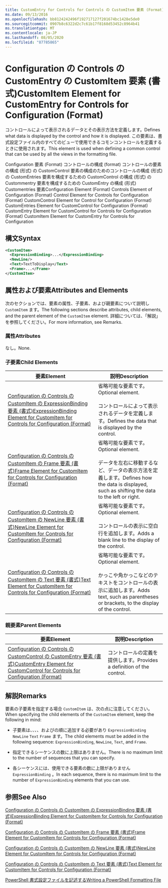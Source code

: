 ```yaml
---
title: CustomEntry for Controls for Controls の CustomItem 要素 (Format) |Microsoft Docs
ms.date: 09/13/2016
ms.openlocfilehash: bb8124242496f192717127f201674bc1428e5de0
ms.sourcegitcommit: 0907b8c6322d2c7c61b17f8168d53452c8964b41
ms.translationtype: MT
ms.contentlocale: ja-JP
ms.lasthandoff: 08/05/2020
ms.locfileid: "87785865"
---
```

# <a name="customitem-element-for-customentry-for-controls-for-configuration-format"></a><span data-ttu-id="e4fe3-102">Configuration の Controls の CustomEntry の CustomItem 要素 (書式)</span><span class="sxs-lookup"><span data-stu-id="e4fe3-102">CustomItem Element for CustomEntry for Controls for Configuration (Format)</span></span>

<span data-ttu-id="e4fe3-103">コントロールによって表示されるデータとその表示方法を定義します。</span><span class="sxs-lookup"><span data-stu-id="e4fe3-103">Defines what data is displayed by the control and how it is displayed.</span></span> <span data-ttu-id="e4fe3-104">この要素は、書式設定ファイル内のすべてのビューで使用できるコモンコントロールを定義するときに使用されます。</span><span class="sxs-lookup"><span data-stu-id="e4fe3-104">This element is used when defining a common control that can be used by all the views in the formatting file.</span></span>

<span data-ttu-id="e4fe3-105">Configuration 要素 (Format) コントロールの構成 (format) コントロールの要素の構成 (形式) の CustomControl 要素の構成のためのコントロールの構成 (形式) の CustomEntries 要素を構成するための CustomControl の構成 (形式) の Custommentry 要素を構成するための CustomEntry の構成 (形式) Customentries 要素</span><span class="sxs-lookup"><span data-stu-id="e4fe3-105">Configuration Element (Format) Controls Element of Configuration (Format) Control Element for Controls for Configuration (Format) CustomControl Element for Control for Configuration (Format) CustomEntries Element for CustomControl for Configuration (Format) CustomEntry Element for CustomControl for Controls for Configuration (Format) CustomItem Element for CustomEntry for Controls for Configuration</span></span>

## <a name="syntax"></a><span data-ttu-id="e4fe3-106">構文</span><span class="sxs-lookup"><span data-stu-id="e4fe3-106">Syntax</span></span>

```xml
<CustomItem>
  <ExpressionBinding>...</ExpressionBinding>
  <NewLine/>
  <Text>TextToDisplay</Text>
  <Frame>...</Frame>
</CustomItem>
```

## <a name="attributes-and-elements"></a><span data-ttu-id="e4fe3-107">属性および要素</span><span class="sxs-lookup"><span data-stu-id="e4fe3-107">Attributes and Elements</span></span>

<span data-ttu-id="e4fe3-108">次のセクションでは、要素の属性、子要素、および親要素について説明し `CustomItem` ます。</span><span class="sxs-lookup"><span data-stu-id="e4fe3-108">The following sections describe attributes, child elements, and the parent element of the `CustomItem` element.</span></span> <span data-ttu-id="e4fe3-109">詳細については、「解説」を参照してください。</span><span class="sxs-lookup"><span data-stu-id="e4fe3-109">For more information, see Remarks.</span></span>

### <a name="attributes"></a><span data-ttu-id="e4fe3-110">属性</span><span class="sxs-lookup"><span data-stu-id="e4fe3-110">Attributes</span></span>

<span data-ttu-id="e4fe3-111">なし。</span><span class="sxs-lookup"><span data-stu-id="e4fe3-111">None.</span></span>

### <a name="child-elements"></a><span data-ttu-id="e4fe3-112">子要素</span><span class="sxs-lookup"><span data-stu-id="e4fe3-112">Child Elements</span></span>

|<span data-ttu-id="e4fe3-113">要素</span><span class="sxs-lookup"><span data-stu-id="e4fe3-113">Element</span></span>|<span data-ttu-id="e4fe3-114">説明</span><span class="sxs-lookup"><span data-stu-id="e4fe3-114">Description</span></span>|
|-------------|-----------------|
|[<span data-ttu-id="e4fe3-115">Configuration の Controls の CustomItem の ExpressionBinding 要素 (書式)</span><span class="sxs-lookup"><span data-stu-id="e4fe3-115">ExpressionBinding Element for CustomItem for Controls for Configuration (Format)</span></span>](./expressionbinding-element-for-customitem-for-controls-for-configuration-format.md)|<span data-ttu-id="e4fe3-116">省略可能な要素です。</span><span class="sxs-lookup"><span data-stu-id="e4fe3-116">Optional element.</span></span><br /><br /> <span data-ttu-id="e4fe3-117">コントロールによって表示されるデータを定義します。</span><span class="sxs-lookup"><span data-stu-id="e4fe3-117">Defines the data that is displayed by the control.</span></span>|
|[<span data-ttu-id="e4fe3-118">Configuration の Controls の CustomItem の Frame 要素 (書式)</span><span class="sxs-lookup"><span data-stu-id="e4fe3-118">Frame Element for CustomItem for Controls for Configuration (Format)</span></span>](./frame-element-for-customitem-for-controls-for-configuration-format.md)|<span data-ttu-id="e4fe3-119">省略可能な要素です。</span><span class="sxs-lookup"><span data-stu-id="e4fe3-119">Optional element.</span></span><br /><br /> <span data-ttu-id="e4fe3-120">データを左右に移動するなど、データの表示方法を定義します。</span><span class="sxs-lookup"><span data-stu-id="e4fe3-120">Defines how the data is displayed, such as shifting the data to the left or right.</span></span>|
|[<span data-ttu-id="e4fe3-121">Configuration の Controls の CustomItem の NewLine 要素 (書式)</span><span class="sxs-lookup"><span data-stu-id="e4fe3-121">NewLine Element for CustomItem for Controls for Configuration (Format)</span></span>](./newline-element-for-customitem-for-controls-for-configuration-format.md)|<span data-ttu-id="e4fe3-122">省略可能な要素です。</span><span class="sxs-lookup"><span data-stu-id="e4fe3-122">Optional element.</span></span><br /><br /> <span data-ttu-id="e4fe3-123">コントロールの表示に空白行を追加します。</span><span class="sxs-lookup"><span data-stu-id="e4fe3-123">Adds a blank line to the display of the control.</span></span>|
|[<span data-ttu-id="e4fe3-124">Configuration の Controls の CustomItem の Text 要素 (書式)</span><span class="sxs-lookup"><span data-stu-id="e4fe3-124">Text Element for CustomItem for Controls for Configuration (Format)</span></span>](./text-element-for-customitem-for-controls-for-configuration-format.md)|<span data-ttu-id="e4fe3-125">省略可能な要素です。</span><span class="sxs-lookup"><span data-stu-id="e4fe3-125">Optional element.</span></span><br /><br /> <span data-ttu-id="e4fe3-126">かっこや角かっこなどのテキストをコントロールの表示に追加します。</span><span class="sxs-lookup"><span data-stu-id="e4fe3-126">Adds text, such as parentheses or brackets, to the display of the control.</span></span>|

### <a name="parent-elements"></a><span data-ttu-id="e4fe3-127">親要素</span><span class="sxs-lookup"><span data-stu-id="e4fe3-127">Parent Elements</span></span>

|<span data-ttu-id="e4fe3-128">要素</span><span class="sxs-lookup"><span data-stu-id="e4fe3-128">Element</span></span>|<span data-ttu-id="e4fe3-129">説明</span><span class="sxs-lookup"><span data-stu-id="e4fe3-129">Description</span></span>|
|-------------|-----------------|
|[<span data-ttu-id="e4fe3-130">Configuration の Controls の CustomControl の CustomEntry 要素 (書式)</span><span class="sxs-lookup"><span data-stu-id="e4fe3-130">CustomEntry Element for CustomControl for Controls for Configuration (Format)</span></span>](./customentry-element-for-customcontrol-for-controls-for-configuration-format.md)|<span data-ttu-id="e4fe3-131">コントロールの定義を提供します。</span><span class="sxs-lookup"><span data-stu-id="e4fe3-131">Provides a definition of the control.</span></span>|

## <a name="remarks"></a><span data-ttu-id="e4fe3-132">解説</span><span class="sxs-lookup"><span data-stu-id="e4fe3-132">Remarks</span></span>

<span data-ttu-id="e4fe3-133">要素の子要素を指定する場合 `CustomItem` は、次の点に注意してください。</span><span class="sxs-lookup"><span data-stu-id="e4fe3-133">When specifying the child elements of the `CustomItem` element, keep the following in mind:</span></span>

- <span data-ttu-id="e4fe3-134">子要素は、、、、およびの順に追加する必要があり `ExpressionBinding` `NewLine` `Text` `Frame` ます。</span><span class="sxs-lookup"><span data-stu-id="e4fe3-134">The child elements must be added in the following sequence: `ExpressionBinding`, `NewLine`, `Text`, and `Frame`.</span></span>

- <span data-ttu-id="e4fe3-135">指定できるシーケンスの数に上限はありません。</span><span class="sxs-lookup"><span data-stu-id="e4fe3-135">There is no maximum limit to the number of sequences that you can specify.</span></span>

- <span data-ttu-id="e4fe3-136">各シーケンスには、使用できる要素の数に上限がありません `ExpressionBinding` 。</span><span class="sxs-lookup"><span data-stu-id="e4fe3-136">In each sequence, there is no maximum limit to the number of `ExpressionBinding` elements that you can use.</span></span>

## <a name="see-also"></a><span data-ttu-id="e4fe3-137">参照</span><span class="sxs-lookup"><span data-stu-id="e4fe3-137">See Also</span></span>

[<span data-ttu-id="e4fe3-138">Configuration の Controls の CustomItem の ExpressionBinding 要素 (書式)</span><span class="sxs-lookup"><span data-stu-id="e4fe3-138">ExpressionBinding Element for CustomItem for Controls for Configuration (Format)</span></span>](./expressionbinding-element-for-customitem-for-controls-for-configuration-format.md)

[<span data-ttu-id="e4fe3-139">Configuration の Controls の CustomItem の Frame 要素 (書式)</span><span class="sxs-lookup"><span data-stu-id="e4fe3-139">Frame Element for CustomItem for Controls for Configuration (Format)</span></span>](./frame-element-for-customitem-for-controls-for-configuration-format.md)

[<span data-ttu-id="e4fe3-140">Configuration の Controls の CustomItem の NewLine 要素 (書式)</span><span class="sxs-lookup"><span data-stu-id="e4fe3-140">NewLine Element for CustomItem for Controls for Configuration (Format)</span></span>](./newline-element-for-customitem-for-controls-for-configuration-format.md)

[<span data-ttu-id="e4fe3-141">Configuration の Controls の CustomItem の Text 要素 (書式)</span><span class="sxs-lookup"><span data-stu-id="e4fe3-141">Text Element for CustomItem for Controls for Configuration (Format)</span></span>](./text-element-for-customitem-for-controls-for-configuration-format.md)

[<span data-ttu-id="e4fe3-142">PowerShell 書式設定ファイルを記述する</span><span class="sxs-lookup"><span data-stu-id="e4fe3-142">Writing a PowerShell Formatting File</span></span>](./writing-a-powershell-formatting-file.md)

